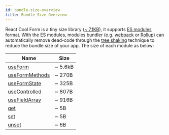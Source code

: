 ```yaml
---
id: bundle-size-overview
title: Bundle Size Overview
---
```


React Cool Form is a tiny size library ([~ 7.1KB](https://bundlephobia.com/result?p=react-cool-form)), it supports [ES modules](https://hacks.mozilla.org/2018/03/es-modules-a-cartoon-deep-dive) format. With the ES modules, modules bundler (e.g. [webpack](https://webpack.js.org) or [Rollup](https://rollupjs.org/guide)) can automatically remove dead-code through the [tree shaking](https://developer.mozilla.org/en-US/docs/Glossary/Tree_shaking) technique to reduce the bundle size of your app. The size of each module as below:

| Name                                                | Size    |
| --------------------------------------------------- | ------- |
| [useForm](../api-reference/use-form)                | ~ 5.6kB |
| [useFormMethods](../api-reference/use-form-methods) | ~ 270B  |
| [useFormState](../api-reference/use-form-state)     | ~ 325B  |
| [useControlled](../api-reference/use-controlled)    | ~ 807B  |
| [useFieldArray](../api-reference/use-field-array)   | ~ 916B  |
| [get](../api-reference/utility-functions#get)       | ~ 5B    |
| [set](../api-reference/utility-functions#set)       | ~ 5B    |
| [unset](../api-reference/utility-functions#unset)   | ~ 6B    |
